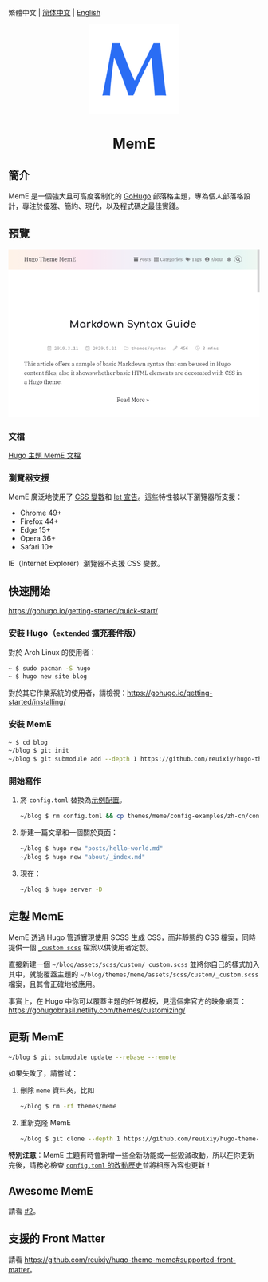 繁體中文 |
[简体中文](https://github.com/reuixiy/hugo-theme-meme/blob/master/README.zh-cn.md) |
[English](https://github.com/reuixiy/hugo-theme-meme/blob/master/README.md)

<div align="center"><img src="https://raw.githubusercontent.com/reuixiy/hugo-theme-meme/master/static/icons/apple-touch-icon.png" /></div>

# <div align="center">MemE</div>

## 簡介

MemE 是一個強大且可高度客制化的 [GoHugo](https://github.com/gohugoio/hugo) 部落格主題，專為個人部落格設計，專注於優雅、簡約、現代，以及程式碼之最佳實踐。

## 預覽

[![tn.png](https://raw.githubusercontent.com/reuixiy/hugo-theme-meme/master/images/tn.png)](https://io-oi.me/hugo-theme-meme/)

### 文檔

[Hugo 主題 MemE 文檔](https://io-oi.me/tech/documentation-of-hugo-theme-meme/)

### 瀏覽器支援

MemE 廣泛地使用了 [CSS 變數](https://developer.mozilla.org/en-US/docs/Web/CSS/Using_CSS_custom_properties)和 [let 宣告](https://developer.mozilla.org/en-US/docs/Web/JavaScript/Reference/Statements/let)。這些特性被以下瀏覽器所支援：

- Chrome 49+
- Firefox 44+
- Edge 15+
- Opera 36+
- Safari 10+

IE（Internet Explorer）瀏覽器不支援 CSS 變數。

## 快速開始

https://gohugo.io/getting-started/quick-start/

### 安裝 Hugo（`extended` 擴充套件版）

對於 Arch Linux 的使用者：

```sh
~ $ sudo pacman -S hugo
~ $ hugo new site blog
```

對於其它作業系統的使用者，請檢視：https://gohugo.io/getting-started/installing/

### 安裝 MemE

```sh
~ $ cd blog
~/blog $ git init
~/blog $ git submodule add --depth 1 https://github.com/reuixiy/hugo-theme-meme.git themes/meme
```

### 開始寫作

1. 將 `config.toml` 替換為[示例配置](https://github.com/reuixiy/hugo-theme-meme/blob/master/config-examples/zh-cn/config.toml)。

   ```sh
   ~/blog $ rm config.toml && cp themes/meme/config-examples/zh-cn/config.toml config.toml
   ```

2. 新建一篇文章和一個關於頁面：

   ```sh
   ~/blog $ hugo new "posts/hello-world.md"
   ~/blog $ hugo new "about/_index.md"
   ```

3. 現在：

   ```sh
   ~/blog $ hugo server -D
   ```

## 定製 MemE

MemE 透過 Hugo 管道實現使用 SCSS 生成 CSS，而非靜態的 CSS 檔案，同時提供一個 [`_custom.scss`](https://github.com/reuixiy/hugo-theme-meme/blob/master/assets/scss/custom/_custom.scss) 檔案以供使用者定製。

直接新建一個 `~/blog/assets/scss/custom/_custom.scss` 並將你自己的樣式加入其中，就能覆蓋主題的 `~/blog/themes/meme/assets/scss/custom/_custom.scss` 檔案，且其會正確地被應用。

事實上，在 Hugo 中你可以覆蓋主題的任何模板，見這個非官方的映象網頁：<https://gohugobrasil.netlify.com/themes/customizing/>

## 更新 MemE

```sh
~/blog $ git submodule update --rebase --remote
```

如果失敗了，請嘗試：

1. 刪除 `meme` 資料夾，比如

   ```sh
   ~/blog $ rm -rf themes/meme
   ```

2. 重新克隆 MemE

   ```sh
   ~/blog $ git clone --depth 1 https://github.com/reuixiy/hugo-theme-meme.git themes/meme
   ```

**特別注意**：MemE 主題有時會新增一些全新功能或一些毀滅改動，所以在你更新完後，請務必檢查 [`config.toml` 的改動歷史](https://github.com/reuixiy/hugo-theme-meme/commits/master/config-examples)並將相應內容也更新！

## Awesome MemE

請看 [#2](https://github.com/reuixiy/hugo-theme-meme/issues/2)。

## 支援的 Front Matter

請看 <https://github.com/reuixiy/hugo-theme-meme#supported-front-matter>。
